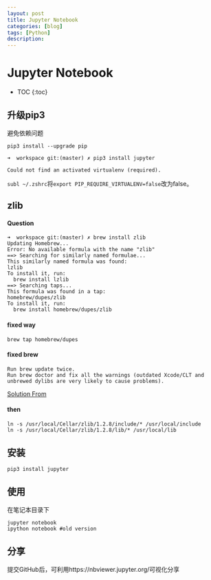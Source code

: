 ```yaml
---
layout: post
title: Jupyter Notebook
categories: [blog]
tags: [Python]
description: 
---
```




# Jupyter Notebook

* TOC
{:toc}



## 

## 升级pip3

避免依赖问题

```shell
pip3 install --upgrade pip
```

```shell
➜  workspace git:(master) ✗ pip3 install jupyter

Could not find an activated virtualenv (required).
```

 `subl ~/.zshrc`将`export PIP_REQUIRE_VIRTUALENV=false`改为false。

## zlib

#### Question

```shell
➜  workspace git:(master) ✗ brew install zlib
Updating Homebrew...
Error: No available formula with the name "zlib"
==> Searching for similarly named formulae...
This similarly named formula was found:
lzlib
To install it, run:
  brew install lzlib
==> Searching taps...
This formula was found in a tap:
homebrew/dupes/zlib
To install it, run:
  brew install homebrew/dupes/zlib
```

#### fixed way

```
brew tap homebrew/dupes
```

#### fixed brew

```
Run brew update twice.
Run brew doctor and fix all the warnings (outdated Xcode/CLT and unbrewed dylibs are very likely to cause problems).
```

[Solution From](https://github.com/Homebrew/brew/blob/master/docs/Troubleshooting.md)

#### then

```
ln -s /usr/local/Cellar/zlib/1.2.8/include/* /usr/local/include 
ln -s /usr/local/Cellar/zlib/1.2.8/lib/* /usr/local/lib
```

## 安装

```
pip3 install jupyter
```

## 使用

在笔记本目录下

```
jupyter notebook
ipython notebook #old version
```

## 分享

提交GitHub后，可利用https://nbviewer.jupyter.org/可视化分享